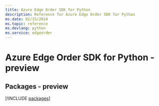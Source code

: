 ```yaml
---
title: Azure Edge Order SDK for Python
description: Reference for Azure Edge Order SDK for Python
ms.date: 02/15/2024
ms.topic: reference
ms.devlang: python
ms.service: edgeorder
---
```

# Azure Edge Order SDK for Python - preview
## Packages - preview
[!INCLUDE [packages](edge-order-index.md)]